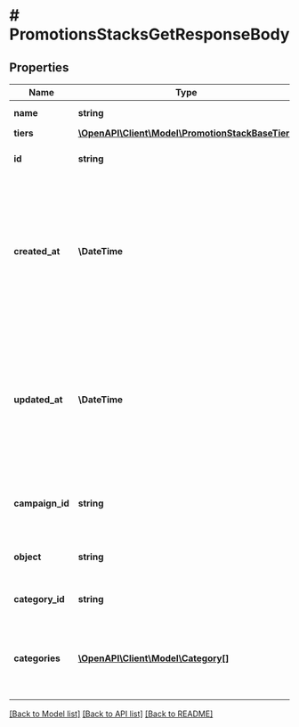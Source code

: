 # # PromotionsStacksGetResponseBody

## Properties

Name | Type | Description | Notes
------------ | ------------- | ------------- | -------------
**name** | **string** | Promotion stack name. | [optional]
**tiers** | [**\OpenAPI\Client\Model\PromotionStackBaseTiers**](PromotionStackBaseTiers.md) |  | [optional]
**id** | **string** | Unique promotion stack ID. | [optional]
**created_at** | **\DateTime** | Timestamp representing the date and time when the promotion stack was created. The value is shown in the ISO 8601 format. | [optional]
**updated_at** | **\DateTime** | Timestamp representing the date and time when the promotion stack was updated. The value is shown in the ISO 8601 format. | [optional]
**campaign_id** | **string** | Promotion stack&#39;s parent campaign&#39;s unique ID. | [optional]
**object** | **string** | The type of the object represented by JSON. | [optional] [default to 'promotion_stack']
**category_id** | **string** | Promotion stack category ID. | [optional]
**categories** | [**\OpenAPI\Client\Model\Category[]**](Category.md) | Details about the category assigned to the promotion stack. | [optional]

[[Back to Model list]](../../README.md#models) [[Back to API list]](../../README.md#endpoints) [[Back to README]](../../README.md)
